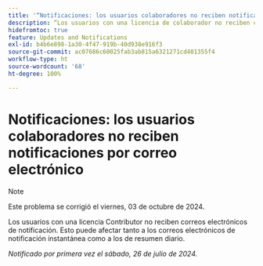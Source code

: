 ```yaml
---
title: '“Notificaciones: los usuarios colaboradores no reciben notificaciones por correo electrónico”'
description: “Los usuarios con una licencia de colaborador no reciben correos electrónicos de notificación. Esto puede afectar tanto a los correos electrónicos de notificación instantánea como a los de resumen diario. '
hidefromtoc: true
feature: Updates and Notifications
exl-id: b4b6e898-1a30-4f47-919b-40d938e916f3
source-git-commit: ac07686c60025fab3ab815a6321271cd401355f4
workflow-type: ht
source-wordcount: '68'
ht-degree: 100%

---
```


# Notificaciones: los usuarios colaboradores no reciben notificaciones por correo electrónico

>[!NOTE]
>
>Este problema se corrigió el viernes, 03 de octubre de 2024.

Los usuarios con una licencia Contributor no reciben correos electrónicos de notificación. Esto puede afectar tanto a los correos electrónicos de notificación instantánea como a los de resumen diario.

_Notificado por primera vez el sábado, 26 de julio de 2024._
